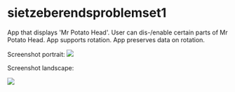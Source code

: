# sietzeberendsproblemset1

App that displays 'Mr Potato Head'. User can dis-/enable certain parts of Mr Potato Head. App supports rotation. App preserves data on rotation.

Screenshot portrait:
![]({{site.baseurl}}/https://raw.githubusercontent.com/sietzeberends/sietzeberendsproblemset1/master/screenshot%20portrait.png)

Screenshot landscape:

![]({{site.baseurl}}/https://raw.githubusercontent.com/sietzeberends/sietzeberendsproblemset1/master/screenshot%20landscape.png)